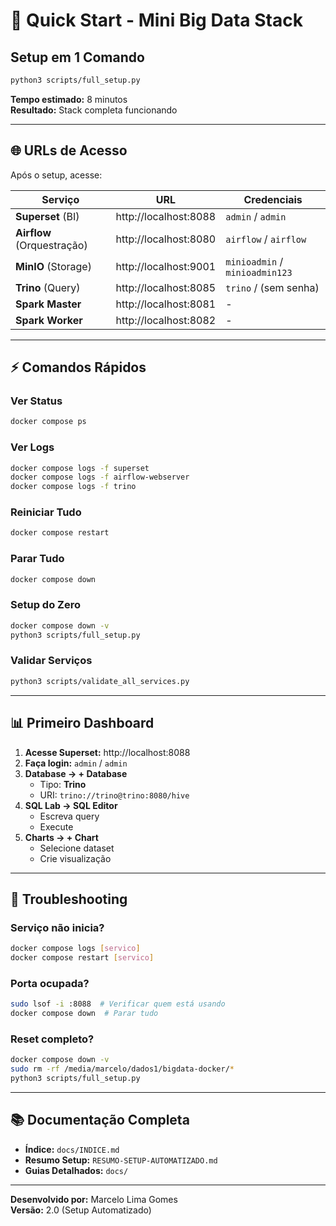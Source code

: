 # 🚀 Quick Start - Mini Big Data Stack

## Setup em 1 Comando

```bash
python3 scripts/full_setup.py
```

**Tempo estimado:** 8 minutos  
**Resultado:** Stack completa funcionando

---

## 🌐 URLs de Acesso

Após o setup, acesse:

| Serviço | URL | Credenciais |
|---------|-----|-------------|
| **Superset** (BI) | http://localhost:8088 | `admin` / `admin` |
| **Airflow** (Orquestração) | http://localhost:8080 | `airflow` / `airflow` |
| **MinIO** (Storage) | http://localhost:9001 | `minioadmin` / `minioadmin123` |
| **Trino** (Query) | http://localhost:8085 | `trino` / (sem senha) |
| **Spark Master** | http://localhost:8081 | - |
| **Spark Worker** | http://localhost:8082 | - |

---

## ⚡ Comandos Rápidos

### Ver Status
```bash
docker compose ps
```

### Ver Logs
```bash
docker compose logs -f superset
docker compose logs -f airflow-webserver
docker compose logs -f trino
```

### Reiniciar Tudo
```bash
docker compose restart
```

### Parar Tudo
```bash
docker compose down
```

### Setup do Zero
```bash
docker compose down -v
python3 scripts/full_setup.py
```

### Validar Serviços
```bash
python3 scripts/validate_all_services.py
```

---

## 📊 Primeiro Dashboard

1. **Acesse Superset:** http://localhost:8088
2. **Faça login:** `admin` / `admin`
3. **Database → + Database**
   - Tipo: **Trino**
   - URI: `trino://trino@trino:8080/hive`
4. **SQL Lab → SQL Editor**
   - Escreva query
   - Execute
5. **Charts → + Chart**
   - Selecione dataset
   - Crie visualização

---

## 🔧 Troubleshooting

### Serviço não inicia?
```bash
docker compose logs [servico]
docker compose restart [servico]
```

### Porta ocupada?
```bash
sudo lsof -i :8088  # Verificar quem está usando
docker compose down  # Parar tudo
```

### Reset completo?
```bash
docker compose down -v
sudo rm -rf /media/marcelo/dados1/bigdata-docker/*
python3 scripts/full_setup.py
```

---

## 📚 Documentação Completa

- **Índice:** `docs/INDICE.md`
- **Resumo Setup:** `RESUMO-SETUP-AUTOMATIZADO.md`
- **Guias Detalhados:** `docs/`

---

**Desenvolvido por:** Marcelo Lima Gomes  
**Versão:** 2.0 (Setup Automatizado)
